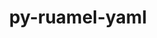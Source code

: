 ---
title: "py-ruamel-yaml"
layout: cache
categories: [package, v0.22.1]
meta: {"versions": ["0.17.32"], "compilers": ["gcc@=11.4.0", "gcc@=9.4.0", "oneapi@=2024.0.0"], "oss": ["ubuntu20.04", "ubuntu22.04"], "platforms": ["linux"], "targets": ["neoverse_v1", "neoverse_v2", "ppc64le", "x86_64_v3"], "stacks": ["e4s", "e4s-neoverse-v2", "e4s-neoverse_v1", "e4s-oneapi", "e4s-power", "root"], "num_specs": 5, "num_specs_by_stack": {"root": 5, "e4s-power": 1, "e4s-neoverse_v1": 1, "e4s-neoverse-v2": 1, "e4s": 1, "e4s-oneapi": 1}}
spec_details: [{"hash": "svmlj5attuewzn4cdyhnjukwn2vsdwyl", "compiler": "gcc@=9.4.0", "versions": ["0.17.32"], "os": "ubuntu20.04", "platform": "linux", "target": "ppc64le", "variants": ["build_system=python_pip"], "stacks": ["root", "e4s-power"], "size": "-", "tarball": "https://binaries.spack.io/releases/v0.22.1/build_cache/linux-ubuntu20.04-ppc64le/gcc-9.4.0/py-ruamel-yaml-0.17.32/linux-ubuntu20.04-ppc64le-gcc-9.4.0-py-ruamel-yaml-0.17.32-svmlj5attuewzn4cdyhnjukwn2vsdwyl.spack"}, {"hash": "jhoviox5ox27k2ym6su4udbg445clcxk", "compiler": "gcc@=11.4.0", "versions": ["0.17.32"], "os": "ubuntu22.04", "platform": "linux", "target": "neoverse_v1", "variants": ["build_system=python_pip"], "stacks": ["e4s-neoverse_v1", "root"], "size": "-", "tarball": "https://binaries.spack.io/releases/v0.22.1/build_cache/linux-ubuntu22.04-neoverse_v1/gcc-11.4.0/py-ruamel-yaml-0.17.32/linux-ubuntu22.04-neoverse_v1-gcc-11.4.0-py-ruamel-yaml-0.17.32-jhoviox5ox27k2ym6su4udbg445clcxk.spack"}, {"hash": "j67t5d64wxyeqjmqbet662uhj5fntlmh", "compiler": "gcc@=11.4.0", "versions": ["0.17.32"], "os": "ubuntu22.04", "platform": "linux", "target": "neoverse_v2", "variants": ["build_system=python_pip"], "stacks": ["root", "e4s-neoverse-v2"], "size": "-", "tarball": "https://binaries.spack.io/releases/v0.22.1/build_cache/linux-ubuntu22.04-neoverse_v2/gcc-11.4.0/py-ruamel-yaml-0.17.32/linux-ubuntu22.04-neoverse_v2-gcc-11.4.0-py-ruamel-yaml-0.17.32-j67t5d64wxyeqjmqbet662uhj5fntlmh.spack"}, {"hash": "cfcvqrob4rlsasguzomryan5obyrbamz", "compiler": "gcc@=11.4.0", "versions": ["0.17.32"], "os": "ubuntu22.04", "platform": "linux", "target": "x86_64_v3", "variants": ["build_system=python_pip"], "stacks": ["e4s", "root"], "size": "-", "tarball": "https://binaries.spack.io/releases/v0.22.1/build_cache/linux-ubuntu22.04-x86_64_v3/gcc-11.4.0/py-ruamel-yaml-0.17.32/linux-ubuntu22.04-x86_64_v3-gcc-11.4.0-py-ruamel-yaml-0.17.32-cfcvqrob4rlsasguzomryan5obyrbamz.spack"}, {"hash": "lfytjtc45vyvh4yerte5twnyrcsddukf", "compiler": "oneapi@=2024.0.0", "versions": ["0.17.32"], "os": "ubuntu22.04", "platform": "linux", "target": "x86_64_v3", "variants": ["build_system=python_pip"], "stacks": ["root", "e4s-oneapi"], "size": "-", "tarball": "https://binaries.spack.io/releases/v0.22.1/build_cache/linux-ubuntu22.04-x86_64_v3/oneapi-2024.0.0/py-ruamel-yaml-0.17.32/linux-ubuntu22.04-x86_64_v3-oneapi-2024.0.0-py-ruamel-yaml-0.17.32-lfytjtc45vyvh4yerte5twnyrcsddukf.spack"}]
---
